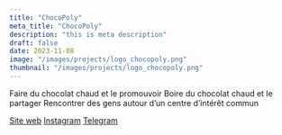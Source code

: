 ```yaml
---
title: "ChocoPoly"
meta_title: "ChocoPoly"
description: "this is meta description"
draft: false
date: 2023-11-08
image: "/images/projects/logo_chocopoly.png"
thumbnail: "/images/projects/logo_chocopoly.png"
---
```


Faire du chocolat chaud et le promouvoir
Boire du chocolat chaud et le partager
Rencontrer des gens autour d’un centre d’intérêt commun

[Site web](https://chocopoly.ch/)
[Instagram](https://www.instagram.com/chocopoly_epfl)
[Telegram](https://t.me/joinchat/qdbBGxLvvFxmYzBk)